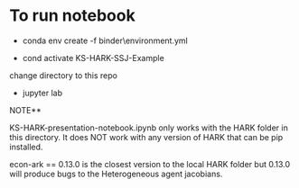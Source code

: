 # To run notebook

- conda env create -f binder\environment.yml

- cond activate KS-HARK-SSJ-Example

change directory to this repo

- jupyter lab

NOTE** 

KS-HARK-presentation-notebook.ipynb only works with the HARK folder in this directory.  It does NOT work with any version of HARK that can be pip installed. 

econ-ark == 0.13.0 is the closest version to the local HARK folder but 0.13.0 will produce bugs to the Heterogeneous agent jacobians. 

